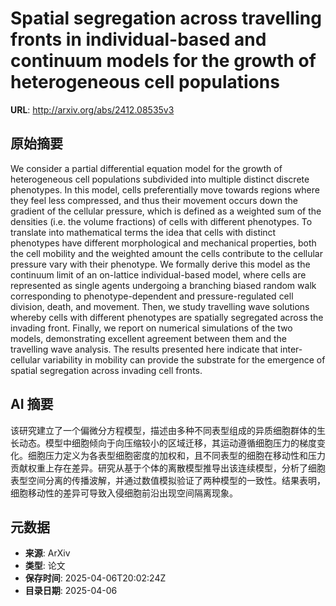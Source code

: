 # Spatial segregation across travelling fronts in individual-based and continuum models for the growth of heterogeneous cell populations

**URL**: http://arxiv.org/abs/2412.08535v3

## 原始摘要

We consider a partial differential equation model for the growth of
heterogeneous cell populations subdivided into multiple distinct discrete
phenotypes. In this model, cells preferentially move towards regions where they
feel less compressed, and thus their movement occurs down the gradient of the
cellular pressure, which is defined as a weighted sum of the densities (i.e.
the volume fractions) of cells with different phenotypes. To translate into
mathematical terms the idea that cells with distinct phenotypes have different
morphological and mechanical properties, both the cell mobility and the
weighted amount the cells contribute to the cellular pressure vary with their
phenotype. We formally derive this model as the continuum limit of an
on-lattice individual-based model, where cells are represented as single agents
undergoing a branching biased random walk corresponding to phenotype-dependent
and pressure-regulated cell division, death, and movement. Then, we study
travelling wave solutions whereby cells with different phenotypes are spatially
segregated across the invading front. Finally, we report on numerical
simulations of the two models, demonstrating excellent agreement between them
and the travelling wave analysis. The results presented here indicate that
inter-cellular variability in mobility can provide the substrate for the
emergence of spatial segregation across invading cell fronts.


## AI 摘要

该研究建立了一个偏微分方程模型，描述由多种不同表型组成的异质细胞群体的生长动态。模型中细胞倾向于向压缩较小的区域迁移，其运动遵循细胞压力的梯度变化。细胞压力定义为各表型细胞密度的加权和，且不同表型的细胞在移动性和压力贡献权重上存在差异。研究从基于个体的离散模型推导出该连续模型，分析了细胞表型空间分离的传播波解，并通过数值模拟验证了两种模型的一致性。结果表明，细胞移动性的差异可导致入侵细胞前沿出现空间隔离现象。

## 元数据

- **来源**: ArXiv
- **类型**: 论文
- **保存时间**: 2025-04-06T20:02:24Z
- **目录日期**: 2025-04-06
